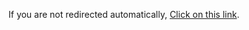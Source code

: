 
<html>
<head>
    <title>Redirecting...</title>
</head>
<body>
    <script type="text/javascript">
        window.onload = function() {
            window.open("http://valhallacloud.ddns.net:8123/", "_blank");
        };
    </script>
    <p>If you are not redirected automatically,  <a href="http://valhallacloud.ddns.net:8123/" target="_blank">Click on this link</a>.</p>
</body>
</html>